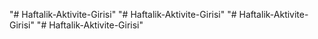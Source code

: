 "# Haftalik-Aktivite-Girisi" 
"# Haftalik-Aktivite-Girisi" 
"# Haftalik-Aktivite-Girisi" 
"# Haftalik-Aktivite-Girisi" 
